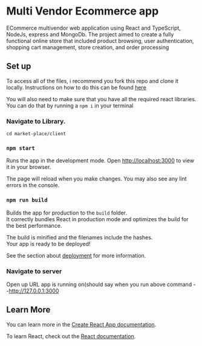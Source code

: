 # Multi Vendor Ecommerce app

ECommerce multivendor web application using React and TypeScript, NodeJs, express and MongoDb. The project aimed to create a fully functional online store that included product browsing, user authentication, shopping cart management, store creation, and order processing

## Set up

To access all of the files, i recommend you fork this repo and clone it locally. Instructions on how to do this can be found [here](https://help.github.com/en/github/getting-started-with-github/fork-a-repo)

You will also need to make sure that you have all the required react libraries. You can do that by running a ``npm i`` in your terminal

### Navigate to Library.

`cd market-place/client`

### `npm start`

Runs the app in the development mode.
Open [http://localhost:3000](http://localhost:3000) to view it in your browser.

The page will reload when you make changes.
You may also see any lint errors in the console.

### `npm run build`

Builds the app for production to the `build` folder.\
It correctly bundles React in production mode and optimizes the build for the best performance.

The build is minified and the filenames include the hashes.\
Your app is ready to be deployed!

See the section about [deployment](https://facebook.github.io/create-react-app/docs/deployment) for more information.

### Navigate to server

Open up URL app is running on(should say when you run above command --http://127.0.0.1:3000

## Learn More

You can learn more in the [Create React App documentation](https://facebook.github.io/create-react-app/docs/getting-started).

To learn React, check out the [React documentation](https://reactjs.org/).
